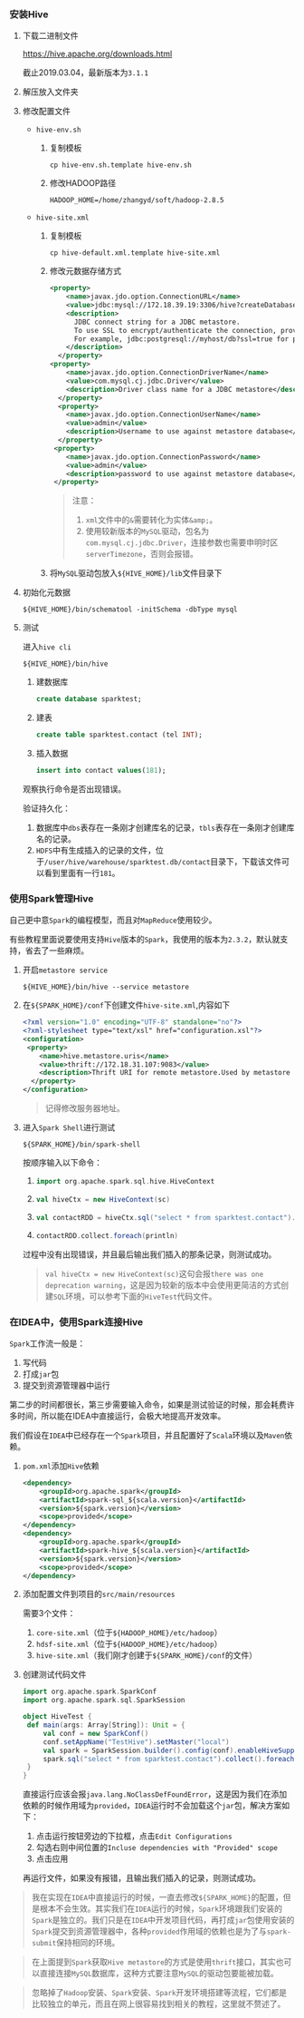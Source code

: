### 安装Hive

1. 下载二进制文件

   https://hive.apache.org/downloads.html

   截止2019.03.04，最新版本为`3.1.1`

2. 解压放入文件夹

3. 修改配置文件

   + `hive-env.sh`

     1. 复制模板

        ```shell
        cp hive-env.sh.template hive-env.sh
        ```

     2. 修改HADOOP路径

        ```shell
        HADOOP_HOME=/home/zhangyd/soft/hadoop-2.8.5
        ```

   + `hive-site.xml`

     1. 复制模板

        ```shell
        cp hive-default.xml.template hive-site.xml
        ```

     2. 修改元数据存储方式

        ```xml
        <property>
            <name>javax.jdo.option.ConnectionURL</name>
            <value>jdbc:mysql://172.18.39.19:3306/hive?createDatabaseIfNotExist=true&amp;characterEncoding=UTF-8&amp;useSSL=false&amp;serverTimezone=UTC</value>
            <description>
              JDBC connect string for a JDBC metastore.
              To use SSL to encrypt/authenticate the connection, provide database-specific SSL flag in the connection URL.
              For example, jdbc:postgresql://myhost/db?ssl=true for postgres database.
            </description>
          </property>
        <property>
            <name>javax.jdo.option.ConnectionDriverName</name>
            <value>com.mysql.cj.jdbc.Driver</value>
            <description>Driver class name for a JDBC metastore</description>
          </property>
          <property>
            <name>javax.jdo.option.ConnectionUserName</name>
            <value>admin</value>
            <description>Username to use against metastore database</description>
          </property>
         <property>
            <name>javax.jdo.option.ConnectionPassword</name>
            <value>admin</value>
            <description>password to use against metastore database</description>
         </property>
        ```

        > 注意：
        >
        > 1. `xml`文件中的`&`需要转化为实体`&amp;`。
        > 2. 使用较新版本的`MySQL`驱动，包名为`com.mysql.cj.jdbc.Driver`，连接参数也需要申明时区`serverTimezone`，否则会报错。

     3. 将`MySQL`驱动包放入`${HIVE_HOME}/lib`文件目录下

4. 初始化元数据

   ```shell
   ${HIVE_HOME}/bin/schematool -initSchema -dbType mysql
   ```

5. 测试

   进入`hive cli`

   ```shell
   ${HIVE_HOME}/bin/hive
   ```

   1. 建数据库

      ```sql
      create database sparktest;
      ```

   2. 建表

      ```sql
      create table sparktest.contact (tel INT);
      ```

   3. 插入数据

      ```sql
      insert into contact values(181);
      ```

   观察执行命令是否出现错误。

   验证持久化：

   1. 数据库中`dbs`表存在一条刚才创建库名的记录，`tbls`表存在一条刚才创建库名的记录。
   2. `HDFS`中有生成插入的记录的文件，位于`/user/hive/warehouse/sparktest.db/contact`目录下，下载该文件可以看到里面有一行`181`。

### 使用Spark管理Hive

自己更中意`Spark`的编程模型，而且对`MapReduce`使用较少。

有些教程里面说要使用支持`Hive`版本的`Spark`，我使用的版本为`2.3.2`，默认就支持，省去了一些麻烦。

1. 开启`metastore service`

   ```shell
   ${HIVE_HOME}/bin/hive --service metastore
   ```

2. 在`${SPARK_HOME}/conf`下创建文件`hive-site.xml`,内容如下

   ```xml
   <?xml version="1.0" encoding="UTF-8" standalone="no"?>
   <?xml-stylesheet type="text/xsl" href="configuration.xsl"?>
   <configuration>
    <property>
       <name>hive.metastore.uris</name>
       <value>thrift://172.18.31.107:9083</value>
       <description>Thrift URI for remote metastore.Used by metastore client to connect to                 remote metastore</description>
     </property>
   </configuration>
   ```

   > 记得修改服务器地址。

3. 进入`Spark Shell`进行测试

   ```shell
   ${SPARK_HOME}/bin/spark-shell
   ```

   按顺序输入以下命令：

   1. ```scala
      import org.apache.spark.sql.hive.HiveContext
      ```

   2. ```scala
      val hiveCtx = new HiveContext(sc)
      ```

   3. ```scala
      val contactRDD = hiveCtx.sql("select * from sparktest.contact").rdd
      ```

   4. ```scala
      contactRDD.collect.foreach(println)
      ```

   过程中没有出现错误，并且最后输出我们插入的那条记录，则测试成功。

   > `val hiveCtx = new HiveContext(sc)`这句会报`there was one deprecation warning`，这是因为较新的版本中会使用更简洁的方式创建`SQL`环境，可以参考下面的`HiveTest`代码文件。
   > 

### 在IDEA中，使用Spark连接Hive

`Spark`工作流一般是：

1. 写代码
2. 打成`jar`包
3. 提交到资源管理器中运行

第二步的时间都很长，第三步需要输入命令，如果是测试验证的时候，那会耗费许多时间，所以能在IDEA中直接运行，会极大地提高开发效率。

我们假设在`IDEA`中已经存在一个`Spark`项目，并且配置好了`Scala`环境以及`Maven`依赖。

1. `pom.xml`添加`Hive`依赖

   ```xml
   <dependency>
       <groupId>org.apache.spark</groupId>
       <artifactId>spark-sql_${scala.version}</artifactId>
       <version>${spark.version}</version>
       <scope>provided</scope>
   </dependency>
   <dependency>
       <groupId>org.apache.spark</groupId>
       <artifactId>spark-hive_${scala.version}</artifactId>
       <version>${spark.version}</version>
       <scope>provided</scope>
   </dependency>
   ```

2. 添加配置文件到项目的`src/main/resources`

   需要3个文件：

   1. `core-site.xml`（位于`${HADOOP_HOME}/etc/hadoop`）
   2. `hdsf-site.xml`（位于`${HADOOP_HOME}/etc/hadoop`）
   3. `hive-site.xml`（我们刚才创建于`${SPARK_HOME}/conf`的文件）

3. 创建测试代码文件

   ```scala
   import org.apache.spark.SparkConf
   import org.apache.spark.sql.SparkSession
   
   object HiveTest {
   	def main(args: Array[String]): Unit = {
   		val conf = new SparkConf()
   		conf.setAppName("TestHive").setMaster("local")
   		val spark = SparkSession.builder().config(conf).enableHiveSupport().getOrCreate()
   		spark.sql("select * from sparktest.contact").collect().foreach(println)
   	}
   }
   ```

   直接运行应该会报`java.lang.NoClassDefFoundError`，这是因为我们在添加依赖的时候作用域为`provided`，`IDEA`运行时不会加载这个`jar`包，解决方案如下：

   1. 点击运行按钮旁边的下拉框，点击`Edit Configurations`
   2. 勾选右则中间位置的`Incluse dependencies with "Provided" scope`
   3. 点击应用

   再运行文件，如果没有报错，且输出我们插入的记录，则测试成功。

> 我在实现在`IDEA`中直接运行的时候，一直去修改`${SPARK_HOME}`的配置，但是根本不会生效。其实我们在`IDEA`运行的时候，`Spark`环境跟我们安装的`Spark`是独立的。我们只是在`IDEA`中开发项目代码，再打成`jar`包使用安装的`Spark`提交到资源管理器中，各种`provided`作用域的依赖也是为了与`spark-submit`保持相同的环境。
> 

> 在上面提到`Spark`获取`Hive metastore`的方式是使用`thrift`接口，其实也可以直接连接`MySQL`数据库，这种方式要注意`MySQL`的驱动包要能被加载。
> 

> 忽略掉了`Hadoop`安装、`Spark`安装、`Spark`开发环境搭建等流程，它们都是比较独立的单元，而且在网上很容易找到相关的教程，这里就不赘述了。
> 
